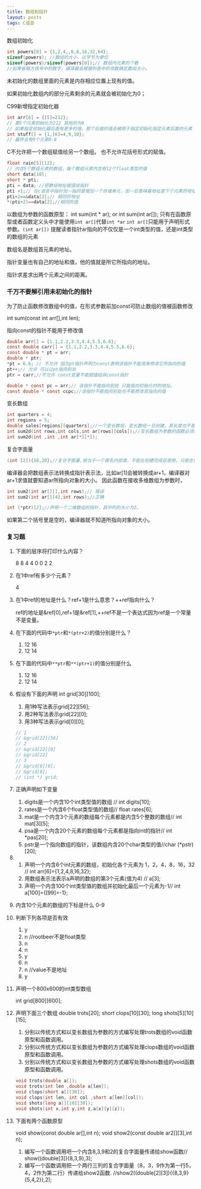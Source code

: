 ```yaml
---
title: 数组和指针
layout: posts
tags: C语音
---
```


数组初始化

```c
int powers[8] = {1,2,4,,6,8,16,32,64};
sizeof(powers); //数组的大小，以字节为单位
sizeof(powers)/sizeof(powers[0]);// 数组内元素的个数
//如果省略方括号中的数字，编译器会根据列表中的项数确定数组大小。
```

未初始化的数组里面的元素是内存相应位置上现有的值。

如果初始化数组内的部分元素剩余的元素就会被初始化为0；

C99新增指定初始化器

```C
int arr[6] = {[5]=212};
// 第5个元素初始化为212 其他的为0
// 如果指定初始化器后面有更多的值，那个后面的值会被用于指定初始化指定元素后面的元素
int stuff[] = {1,[6]=4,9,10};
// 最终会有9个元素0-8
```

C不允许把一个数组赋值给另一个数组。
也不允许花括号形式的赋值。

```c
float rain[5][12];
// 内含5个数组元素的数组，每个数组元素内含有12个float类型的值
short data[10];
short * pti;
pti = data; //把数组地址赋值给指针
pti +1;// 在c语言中指针加一指的是增加一个存储单元，加一后意味着地址是下个元素的地址不是下一个字节的地址。这就是为什么需要声明指针所指向对象类型的原因
pti+2==&data[2];// 相同的地址
*(pti+2)==data[2];//相同的值
```

以数组为参数的函数原型：
int sum(int * ar); or int sum(int ar[]);
只有在函数原型或者函数定义头中才能使用`int ar[]`代替`int *ar`
`int ar[]`只能用于声明形式参数。`(int ar[])` 提醒读者指针ar指向的不仅仅是一个int类型的值，还是int类型的数组的元素

数组名是数组首元素的地址。

指针变量也有自己的地址和值，他的值就是所它所指向的地址。

指针求差求出两个元素之间的距离。

### 千万不要解引用未初始化的指针 ###

为了防止函数修改数组中的值，在形式参数前加const可防止数组的值被函数修改

int sum(const int arr[],int len);

指向const的指针不能用于修改值

```c
double arr[] = {1.1,2.2,3.3,4.4,5.5,6.6};
const double carr[] = {1.1,2.2,3.3,4.4,5.5,6.6};
const double * pt = arr;
double * ptr;
*pt = 6.6; // 不允许 因为pt指针声明为const表明该指针不能用来修改它所指向的值
pt++;// 允许 可以让pt指向别处
ptr = carr;//不允许 const变量不能赋值给非const指针

double * const pc = arr;// 该指针不能指向别处 只能指向初始化时的地址。
const double * const ccpc;//该指针不能指向别处也不能修改其指向的值
```

变长数组

```c
int quarters = 4;
int regions = 5;
double sales[regions][quarters];//一个变长数组，变长数组一旦创建，其长度也不能改变，变长指的是初始化时的长度可以根据变量确定
int sum2d(int rows,int cols,int ar[rows][cols]);//变长数组为参数的函数必须在声明数组前声明数组大小的参数
int sum2d(int ,int ,int ar[*][*]);
```

复合字面量

```c
(int [2]){10,20};//复合字面量,相当于一个匿名内部类，不能在创建完成后使用，只能在创建的时候使用。
```

编译器会把数组表示法转换成指针表示法，比如ar[1]会被转换成ar+1，编译器对ar+1求值就要知道ar所指向对象的大小。
因此函数在接收多维数组为参数时，

```c
int sum2(int ar[][],int rows);// 错误
int sum2(int ar[][4],int rows);//正确

int (*ptr)[2];//声明一个二维数组的指针，其中列的大小为2。
```

如果第二个括号里是空的，编译器就不知道所指向对象的大小。

### 复习题 ###

1. 下面的层序将打印什么内容？

    8 8
    4 4
    0 0
    2 2

2. 在1中ref有多少个元素？

    4

3. 在1中ref的地址是什么？ref+1是什么意思？++ref指向什么？

    ref的地址是&ref[0],ref+1是&ref[1],++ref不是一个表达式因为ref是一个常量不是变量。

4. 在下面的代码中`*ptr`和`*(ptr+2)`的值分别是什么？

    1. 12 16
    2. 12 14

5. 在下面的代码中`**ptr`和`**(ptr+1)`的值分别是什么

    1. 12 16
    2. 12 14

6. 假设有下面的声明
    int grid[30][100];
    1. 用1种写法表示grid[22][56];
    2. 用2种写法表示grid[22][0];
    3. 用3种写法表示grid[0][0];

    ```c
    // 1
    // &grid[22][56]
    // 2
    // &grid[22][0]
    // &grid[22]
    // 3
    // &grid[0][0];
    // &grid[0];
    // (int *) grid;
    ```

7. 正确声明如下变量

    1. digits是一个内含10个int类型值的数组 // int digits[10];
    2. rates是一个内含6个float类型值的数组// float rates[6];
    3. mat是一个内含3个元素的数组每个元素都是内含5个整数的数组// int mat[3][5];
    4. psa是一个内含20个元素的数组每个元素都是指向int的指针// int *pas[20];
    5. pstr是一个指向数组的指针，该数组内含20个char类型的值//char (*pstr)[20];

8. 
    1. 声明一个内含6个int元素的数组，初始化各个元素为 1，2，4，8，16，32 // int arr[6]={1,2,4,8,16,32};
    2. 用数组表示法表示a声明的数组的第3个元素(值为4) // a[3];
    3. 声明一个内含100个int类型值的数组并初始化最后一个元素为-1// int a[100]={[99]=-1};

9. 内含10个元素的数组的下标是什么
    0-9

10. 判断下列各项是否有效

    1. y
    2. n //rootbeer不是float类型
    3. n
    4. n
    5. y
    6. n
    7. n //value不是地址
    8. y

11. 声明一个800x600的int类型数组

    int grid[800][600];

12. 声明下面三个数组
    double trots[20];
    short clops[10][30];
    long shots[5][10][15];
    1. 分别以传统方式和以变长数组为参数的方式编写处理trots数组的void函数原型和函数调用。
    2. 分别以传统方式和以变长数组为参数的方式编写处理clops数组的void函数原型和函数调用。
    3. 分别以传统方式和以变长数组为参数的方式编写处理shots数组的void函数原型和函数调用。

    ```c
    void trots(double a[]);
    void trots(int len ,double a[len]);
    void clops(short a[][30]);
    void clops(int len, int col ,short a[len][col]);
    void shots(long a[][10][30]);
    void shots(int x,int y,int z,a[x][y][z]);
    ```

13. 下面有两个函数原型

    void show(const double ar[],int n);
    void show2(const double ar2[][3],int n);

    1. 编写一个函数调用吧一个内含8,3,9和2的复合字面量传递给show函数// show((double[3]){8,3,9},3);
    2. 编写一个函数调用把一个两行三列的复合字面量（8，3，9作为第一行5，4，2作为第二行）传递给show2函数.
        //show2((double[2][3]){{8,3,9}{5,4,2}},2);
